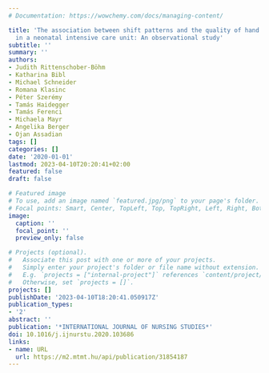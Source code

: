 ```yaml
---
# Documentation: https://wowchemy.com/docs/managing-content/

title: 'The association between shift patterns and the quality of hand antisepsis
  in a neonatal intensive care unit: An observational study'
subtitle: ''
summary: ''
authors:
- Judith Rittenschober-Böhm
- Katharina Bibl
- Michael Schneider
- Romana Klasinc
- Péter Szerémy
- Tamás Haidegger
- Tamás Ferenci
- Michaela Mayr
- Angelika Berger
- Ojan Assadian
tags: []
categories: []
date: '2020-01-01'
lastmod: 2023-04-10T20:20:41+02:00
featured: false
draft: false

# Featured image
# To use, add an image named `featured.jpg/png` to your page's folder.
# Focal points: Smart, Center, TopLeft, Top, TopRight, Left, Right, BottomLeft, Bottom, BottomRight.
image:
  caption: ''
  focal_point: ''
  preview_only: false

# Projects (optional).
#   Associate this post with one or more of your projects.
#   Simply enter your project's folder or file name without extension.
#   E.g. `projects = ["internal-project"]` references `content/project/deep-learning/index.md`.
#   Otherwise, set `projects = []`.
projects: []
publishDate: '2023-04-10T18:20:41.050917Z'
publication_types:
- '2'
abstract: ''
publication: '*INTERNATIONAL JOURNAL OF NURSING STUDIES*'
doi: 10.1016/j.ijnurstu.2020.103686
links:
- name: URL
  url: https://m2.mtmt.hu/api/publication/31854187
---
```

